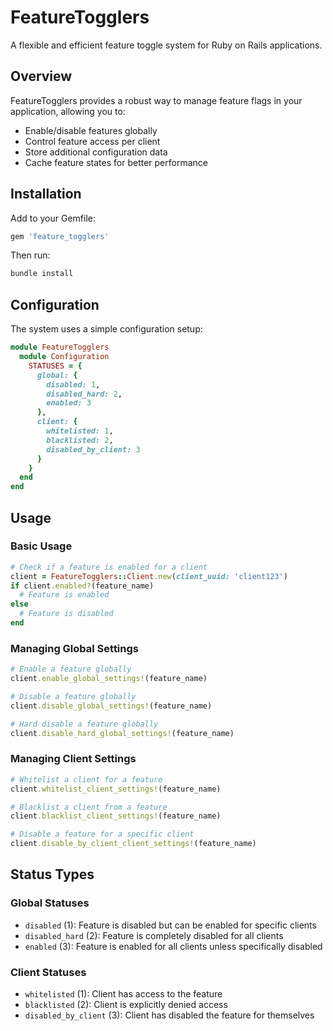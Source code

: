 # FeatureTogglers

A flexible and efficient feature toggle system for Ruby on Rails applications.

## Overview

FeatureTogglers provides a robust way to manage feature flags in your application, allowing you to:

- Enable/disable features globally
- Control feature access per client
- Store additional configuration data
- Cache feature states for better performance

## Installation

Add to your Gemfile:

```ruby
gem 'feature_togglers'
```

Then run:

```bash
bundle install
```

## Configuration

The system uses a simple configuration setup:

```ruby
module FeatureTogglers
  module Configuration
    STATUSES = {
      global: {
        disabled: 1,
        disabled_hard: 2,
        enabled: 3
      },
      client: {
        whitelisted: 1,
        blacklisted: 2,
        disabled_by_client: 3
      }
    }
  end
end
```

## Usage

### Basic Usage

```ruby
# Check if a feature is enabled for a client
client = FeatureTogglers::Client.new(client_uuid: 'client123')
if client.enabled?(feature_name)
  # Feature is enabled
else
  # Feature is disabled
end
```

### Managing Global Settings

```ruby
# Enable a feature globally
client.enable_global_settings!(feature_name)

# Disable a feature globally
client.disable_global_settings!(feature_name)

# Hard disable a feature globally
client.disable_hard_global_settings!(feature_name)
```

### Managing Client Settings

```ruby
# Whitelist a client for a feature
client.whitelist_client_settings!(feature_name)

# Blacklist a client from a feature
client.blacklist_client_settings!(feature_name)

# Disable a feature for a specific client
client.disable_by_client_client_settings!(feature_name)
```

## Status Types

### Global Statuses

- `disabled` (1): Feature is disabled but can be enabled for specific clients
- `disabled_hard` (2): Feature is completely disabled for all clients
- `enabled` (3): Feature is enabled for all clients unless specifically disabled

### Client Statuses

- `whitelisted` (1): Client has access to the feature
- `blacklisted` (2): Client is explicitly denied access
- `disabled_by_client` (3): Client has disabled the feature for themselves
